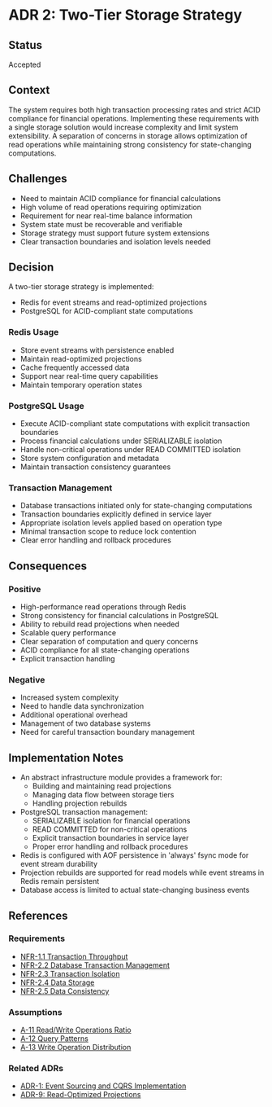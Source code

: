 # ADR 2: Two-Tier Storage Strategy

## Status
Accepted

## Context
The system requires both high transaction processing rates and strict ACID compliance for financial operations. Implementing these requirements with a single storage solution would increase complexity and limit system extensibility. A separation of concerns in storage allows optimization of read operations while maintaining strong consistency for state-changing computations.

## Challenges
- Need to maintain ACID compliance for financial calculations
- High volume of read operations requiring optimization
- Requirement for near real-time balance information
- System state must be recoverable and verifiable
- Storage strategy must support future system extensions
- Clear transaction boundaries and isolation levels needed

## Decision
A two-tier storage strategy is implemented:
- Redis for event streams and read-optimized projections
- PostgreSQL for ACID-compliant state computations

### Redis Usage
- Store event streams with persistence enabled
- Maintain read-optimized projections
- Cache frequently accessed data
- Support near real-time query capabilities
- Maintain temporary operation states

### PostgreSQL Usage
- Execute ACID-compliant state computations with explicit transaction boundaries
- Process financial calculations under SERIALIZABLE isolation
- Handle non-critical operations under READ COMMITTED isolation
- Store system configuration and metadata
- Maintain transaction consistency guarantees

### Transaction Management
- Database transactions initiated only for state-changing computations
- Transaction boundaries explicitly defined in service layer
- Appropriate isolation levels applied based on operation type
- Minimal transaction scope to reduce lock contention
- Clear error handling and rollback procedures

## Consequences

### Positive
- High-performance read operations through Redis
- Strong consistency for financial calculations in PostgreSQL
- Ability to rebuild read projections when needed
- Scalable query performance
- Clear separation of computation and query concerns
- ACID compliance for all state-changing operations
- Explicit transaction handling

### Negative
- Increased system complexity
- Need to handle data synchronization
- Additional operational overhead
- Management of two database systems
- Need for careful transaction boundary management

## Implementation Notes
- An abstract infrastructure module provides a framework for:
  - Building and maintaining read projections
  - Managing data flow between storage tiers
  - Handling projection rebuilds
- PostgreSQL transaction management:
  - SERIALIZABLE isolation for financial operations
  - READ COMMITTED for non-critical operations
  - Explicit transaction boundaries in service layer
  - Proper error handling and rollback procedures
- Redis is configured with AOF persistence in 'always' fsync mode for event stream durability
- Projection rebuilds are supported for read models while event streams in Redis remain persistent
- Database access is limited to actual state-changing business events

## References

### Requirements
- [NFR-1.1 Transaction Throughput](../requirements/non-functional-requirements.md#nfr-11-transaction-throughput)
- [NFR-2.2 Database Transaction Management](../requirements/non-functional-requirements.md#nfr-22-database-transaction-management)
- [NFR-2.3 Transaction Isolation](../requirements/non-functional-requirements.md#nfr-23-transaction-isolation)
- [NFR-2.4 Data Storage](../requirements/non-functional-requirements.md#nfr-24-data-storage)
- [NFR-2.5 Data Consistency](../requirements/non-functional-requirements.md#nfr-25-data-consistency)

### Assumptions
- [A-11 Read/Write Operations Ratio](../requirements/assumptions.md#a-11-readwrite-operations-ratio)
- [A-12 Query Patterns](../requirements/assumptions.md#a-12-query-patterns)
- [A-13 Write Operation Distribution](../requirements/assumptions.md#a-13-write-operation-distribution)

### Related ADRs
- [ADR-1: Event Sourcing and CQRS Implementation](ADR-1.md)
- [ADR-9: Read-Optimized Projections](ADR-9.md)